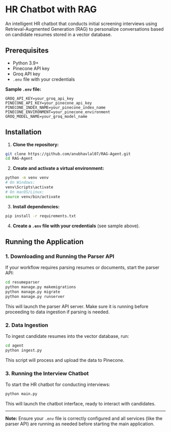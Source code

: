# **HR Chatbot with RAG**

An intelligent HR chatbot that conducts initial screening interviews using Retrieval-Augmented Generation (RAG) to personalize conversations based on candidate resumes stored in a vector database.

## **Prerequisites**
- Python 3.9+
- Pinecone API key
- Groq API key
- `.env` file with your credentials

**Sample `.env` file:**
```
GROQ_API_KEY=your_groq_api_key
PINECONE_API_KEY=your_pinecone_api_key
PINECONE_INDEX_NAME=your_pinecone_index_name
PINECONE_ENVIRONMENT=your_pinecone_environment
GROQ_MODEL_NAME=your_groq_model_name
```

## **Installation**
1. **Clone the repository:**
  ```bash
  git clone https://github.com/anubhavlal07/RAG-Agent.git
  cd RAG-Agent
  ```
2. **Create and activate a virtual environment:**
  ```bash
  python -m venv venv
  # On Windows:
  venv\Scripts\activate
  # On macOS/Linux:
  source venv/bin/activate
  ```
3. **Install dependencies:**
  ```bash
  pip install -r requirements.txt
  ```
4. **Create a `.env` file with your credentials** (see sample above).

## **Running the Application**

### 1. Downloading and Running the Parser API

If your workflow requires parsing resumes or documents, start the parser API:

```bash
cd resumeparser
python manage.py makemigrations
python manage.py migrate
python manage.py runserver
```

This will launch the parser API server. Make sure it is running before proceeding to data ingestion if parsing is needed.

### 2. Data Ingestion

To ingest candidate resumes into the vector database, run:

```bash
cd agent
python ingest.py
```

This script will process and upload the data to Pinecone.

### 3. Running the Interview Chatbot

To start the HR chatbot for conducting interviews:

```bash
python main.py
```

This will launch the chatbot interface, ready to interact with candidates.

---

**Note:** Ensure your `.env` file is correctly configured and all services (like the parser API) are running as needed before starting the main application.

